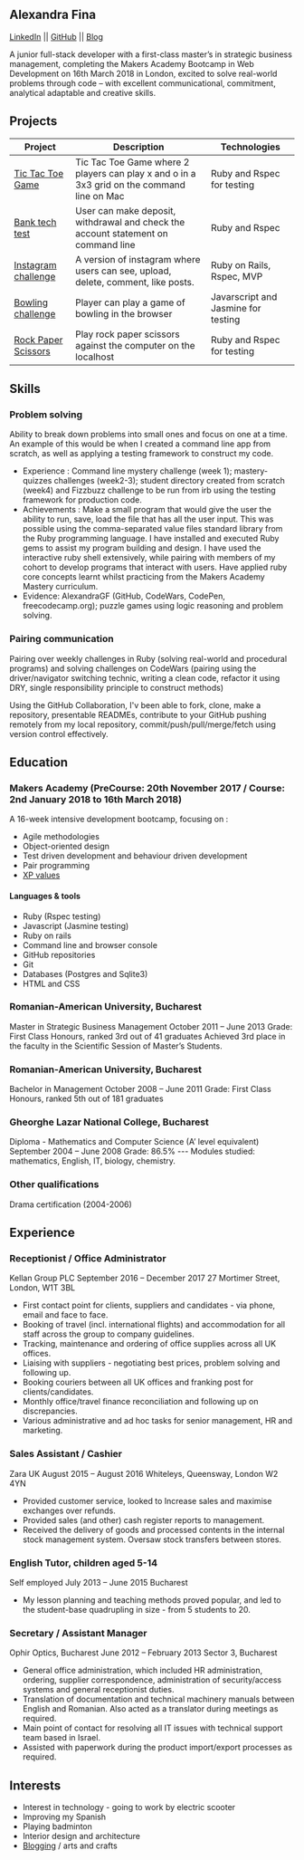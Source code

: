 ## Alexandra Fina

[LinkedIn](https://uk.linkedin.com/in/alexandra-fina-0418aab2) || [GitHub](https://github.com/AlexandraGF) || [Blog](https://littleablog.com)

 A junior full-stack developer with a first-class master’s in strategic business management, completing the Makers Academy Bootcamp in Web Development on 16th March 2018 in London, excited to solve real-world problems through code – with excellent communicational, commitment, analytical adaptable and creative skills.
 
 ## Projects
 
| Project   | Description | Technologies |
|---        |---          |---           |
|[Tic Tac Toe Game](https://github.com/AlexandraGF/tic_tac_toe_tech_test)| Tic Tac Toe Game where 2 players can play x and o in a 3x3 grid on the command line on Mac| Ruby and Rspec for testing|
|[Bank tech test](https://github.com/AlexandraGF/bank_tech_test)| User can make deposit, withdrawal and check the account statement on command line|Ruby and Rspec|
|[Instagram challenge](https://github.com/AlexandraGF/instagram-challenge)|A version of instagram where users can see, upload, delete, comment, like posts.| Ruby on Rails, Rspec, MVP|
|[Bowling challenge](https://github.com/AlexandraGF/bowling-challenge)| Player can play a game of bowling in the browser|Javarscript and Jasmine for testing|
|[Rock Paper Scissors](https://github.com/AlexandraGF/rps-challenge/blob/master/README.md)|Play rock paper scissors against the computer on the localhost|Ruby and Rspec for testing|

## Skills

### Problem solving

Ability to break down problems into small ones and focus on one at a time. An example of this would be when I created a command line app from scratch, as well as applying a testing framework to construct my code.

- Experience : Command line mystery challenge (week 1); mastery-quizzes challenges (week2-3); student directory created from scratch (week4) and Fizzbuzz challenge to be run from irb using the testing framework for production code.
- Achievements : Make a small program that would give the user the ability to run, save, load the file that has all the user input. This was possible using the comma-separated value files standard library from the Ruby programming language.
I have installed and executed Ruby gems to assist my program building and design. I have used the interactive ruby shell extensively, while pairing with members of my cohort to develop programs that interact with users.
Have applied ruby core concepts learnt whilst practicing from the Makers Academy Mastery curriculum.
- Evidence: AlexandraGF (GitHub, CodeWars, CodePen, freecodecamp.org); puzzle games using logic reasoning and problem solving.

### Pairing communication

Pairing over weekly challenges in Ruby (solving real-world and procedural programs) and solving challenges on CodeWars (pairing using the driver/navigator switching technic, writing a clean code, refactor it using DRY, single responsibility principle to construct methods)

Using the GitHub Collaboration, I'v been able to fork, clone, make a repository, presentable READMEs, contribute to your GitHub pushing remotely from my local repository, commit/push/pull/merge/fetch using version control effectively.


## Education

### Makers Academy (PreCourse: 20th November 2017 / Course: 2nd January 2018 to 16th March 2018)

A 16-week intensive development bootcamp, focusing on :

- Agile methodologies
- Object-oriented design
- Test driven development and behaviour driven development
- Pair programming
- [XP values](http://www.extremeprogramming.org/values.html)

#### Languages & tools

- Ruby (Rspec testing)
- Javascript (Jasmine testing)
- Ruby on rails
- Command line and browser console
- GitHub repositories
- Git
- Databases (Postgres and Sqlite3)
- HTML and CSS

### Romanian-American University, Bucharest
Master in Strategic Business Management	October 2011 – June 2013
Grade: First Class Honours, ranked 3rd out of 41 graduates
Achieved 3rd place in the faculty in the Scientific Session of Master’s Students.

### Romanian-American University, Bucharest
Bachelor in Management	October 2008 – June 2011
Grade: First Class Honours, ranked 5th out of 181 graduates

### Gheorghe Lazar National College, Bucharest
Diploma - Mathematics and Computer Science (A’ level equivalent)	September 2004 – June 2008
Grade: 86.5%
--- Modules studied: mathematics, English, IT, biology, chemistry.


### Other qualifications

Drama certification (2004-2006)


## Experience

### Receptionist / Office Administrator
Kellan Group PLC	September 2016 – December 2017
27 Mortimer Street, London, W1T 3BL

- First contact point for clients, suppliers and candidates - via phone, email and face to face.
- Booking of travel (incl. international flights) and accommodation for all staff across the group to company guidelines.
- Tracking, maintenance and ordering of office supplies across all UK offices.
- Liaising with suppliers - negotiating best prices, problem solving and following up.
- Booking couriers between all UK offices and franking post for clients/candidates.
- Monthly office/travel finance reconciliation and following up on discrepancies.
- Various administrative and ad hoc tasks for senior management, HR and marketing.


### Sales Assistant / Cashier
Zara UK	August 2015 – August 2016
Whiteleys, Queensway, London W2 4YN

- Provided customer service, looked to Increase sales and maximise exchanges over refunds.
- Provided sales (and other) cash register reports to management.
- Received the delivery of goods and processed contents in the internal stock management system. Oversaw stock transfers between stores. 

### English Tutor, children aged 5-14
Self employed	July 2013 – June 2015
Bucharest

- My lesson planning and teaching methods proved popular, and led to the student-base quadrupling in size - from 5 students to 20.

### Secretary / Assistant Manager
Ophir Optics, Bucharest	June 2012 – February 2013
Sector 3, Bucharest

- General office administration, which included HR administration, ordering, supplier correspondence, administration of security/access systems and general receptionist duties.
- Translation of documentation and technical machinery manuals between English and Romanian. Also acted as a translator during meetings as required.
- Main point of contact for resolving all IT issues with technical support team based in Israel.
- Assisted with paperwork during the product import/export processes as required.


## Interests

- Interest in technology - going to work by electric scooter
- Improving my Spanish
- Playing badminton
- Interior design and architecture
- [Blogging](https://littleablog.com) / arts and crafts
